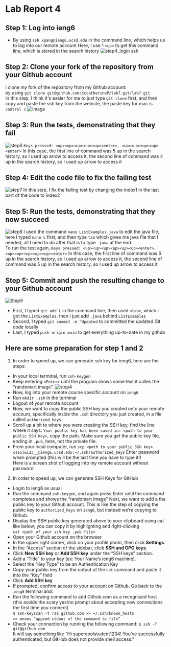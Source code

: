 # Lab Report 4
## Step 1: Log into ieng6
* By using `ssh xpang@ieng6.ucsd.edu` in the command line, which helps us to log into our remote account
  Here, I use 1 `<up>` to get this command line, which is stored in the search history
![step4_login ssh](https://user-images.githubusercontent.com/122485099/221393673-1e4c1ef7-f940-4acc-81e3-890f46e630de.jpg)
## Step 2: Clone your fork of the repository from your Github account
I clone my fork of the repository from my Github account:<br />
by using `git clone git@github.com:CccatherineP/lab7.git/lab7.git`<br />
In this step, I think it's easier for me to just type `git clone` first, and then copy and paste the ssh key from the website, the paste key for mac is `control c`
 ![image](https://user-images.githubusercontent.com/122485099/221402869-523b6c3a-c393-4a07-972e-5e7a37d88872.png)
## Step 3: Run the tests, demonstrating that they fail
![step6](https://user-images.githubusercontent.com/122485099/221397497-c4123ac1-6ddf-4028-906d-03a347659031.jpg)
`Keys pressed: <up><up><up><up><up><enter>, <up><up><up><up><enter>`
In this case, the first line of command was 5 up in the search history, so I used up arrow to access it, the second line of command was 4 up in the search history, so I used up arrow to access it<br />
## Step 4: Edit the code file to fix the failing test
![step7](https://user-images.githubusercontent.com/122485099/221400549-9d814243-1e8e-47ad-91a0-8f9531cd84e2.jpg)
In this step, I fix the failing test by changing the index1 in the last part of the code to index2<br />
## Step 5: Run the tests, demonstrating that they now succeed
![step8](https://user-images.githubusercontent.com/122485099/221400478-f1172fa2-e1b9-41c2-8b32-fe0a841a1c13.jpg)
I used the command `nano ListExamples.java` to edit the java file, here I typed `nano L` first, and then type `tab` which gives me java file that I needed, all I need to 
do after that is to type `.java` at the end. <br />
To run the test again, `Keys pressed: <up><up><up><up><up><up><enter>, <up><up><up><up><up><enter>`
In this case, the first line of command was 6 up in the search history, so I used up arrow to access it, the second line of command was 5 up in the search history, so I used up arrow to access it<br />
## Step 5: Commit and push the resulting change to your Github account 
![Step9](https://user-images.githubusercontent.com/122485099/221402943-3815e050-259a-48fa-8c5e-31f11fb1e00e.jpg)
* First, I typed `git add L` in the command line, then used `<tab>`, which I got the `ListExamples`, then I just add `.java` behind `ListExamples`
* Second, I typed `git commit -m "Updated` to committed the updated Git code locally
* Last, I typed `push origin main` to get everything up-to-date in my github 
## Here are some preparation for step 1 and 2
1. In order to speed up, we can generate ssh key for ieng6, here are the steps: <br />
* In your local terminal, run `ssh-keygen`
* Keep entering `<Enter>` until the program shows some text it calles the “randomart image”.
![step4](https://user-images.githubusercontent.com/122485099/221393312-93595371-6598-4987-b8f0-a3220eaad724.jpg)
* Now, log into your remote course specific account on `ieng6`
* Run `mkdir .ssh` in the terminal
* Logout of your remote account
* Now, we want to copy the public SSH key you created onto your remote account, specifically inside the `.ssh` directory you just created, in a file called `authorized_keys`.
* Scroll up a bit to where you were creating the SSH key, find the line where it says: `Your public key has been saved in: <path to your public SSH key>`, copy the path. Make sure you get the public key file, ending in `.pub`, here, not the private file.
* From your local computer, run `scp <path to your public SSH key> cs15lwi23__@ieng6.ucsd.edu:~/.ssh/authorized_keys`
Enter password when prompted (this will be the last time you have to type it!)<br />
Here is a screen shot of logging into my remote account without password<br />
2. In order to speed up, we can generate SSH Keys for GitHub<br />
* Login to ieng6 as usual 
* Run the command `ssh-keygen`, and again press Enter until the command completes and shows the “randomart image”
Next, we want to add a the public key to your Github account. This is like the step of copying the public key to `authorized_keys` on `ieng6`, but instead we’re copying to Github.
* Display the SSH public key generated above to your clipboard using cat like below; you can copy it by highlighting and right-clicking<br />
`cat <path of your ssh key .pub file>`
* Open your Github account on the browser.
* In the upper right corner, click on your profile photo, then click **Settings**.
* In the “Access” section of the sidebar, click **SSH and GPG keys**.
* Click **New SSH key** or **Add SSH key** under the “SSH keys” section.
* Add a “Title” to your key (ex: Your Name’s ieng6 machine).
* Select the “Key Type” to be an Authentication Key
* Copy your public key from the output of the `cat` command and paste it into the “Key” field
* Click **Add SSH key**
* If prompted, confirm access to your account on Github.
Go back to the `ieng6` terminal and:
* Run the following command to add Github.com as a recognized host (this avoids the scary yes/no prompt about accepting new connections the first time you connect)<br />
`$ ssh-keyscan -t rsa github.com >> ~/.ssh/known_hosts` <br />
`>> means “append stdout of the command to file”`
* Check your connection by running the following command:
`$ ssh -T git@github.com` <br />
It will say something like “Hi supercoolstudent1234! You’ve successfully authenticated, but GitHub does not provide shell access.”<br />









